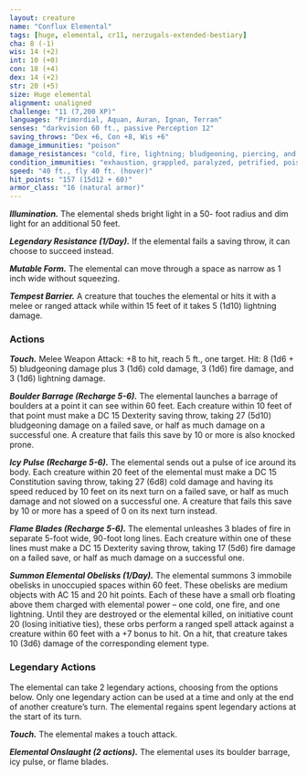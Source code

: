 ```yaml
---
layout: creature
name: "Conflux Elemental"
tags: [huge, elemental, cr11, nerzugals-extended-bestiary]
cha: 8 (-1)
wis: 14 (+2)
int: 10 (+0)
con: 18 (+4)
dex: 14 (+2)
str: 20 (+5)
size: Huge elemental
alignment: unaligned
challenge: "11 (7,200 XP)"
languages: "Primordial, Aquan, Auran, Ignan, Terran"
senses: "darkvision 60 ft., passive Perception 12"
saving_throws: "Dex +6, Con +8, Wis +6"
damage_immunities: "poison"
damage_resistances: "cold, fire, lightning; bludgeoning, piercing, and slashing from nonmagical weapons"
condition_immunities: "exhaustion, grappled, paralyzed, petrified, poisoned, prone, restrained, unconscious"
speed: "40 ft., fly 40 ft. (hover)"
hit_points: "157 (15d12 + 60)"
armor_class: "16 (natural armor)"
---
```


***Illumination.*** The elemental sheds bright light in a 50-
foot radius and dim light for an additional 50 feet.

***Legendary Resistance (1/Day).*** If the elemental fails a
saving throw, it can choose to succeed instead.

***Mutable Form.*** The elemental can move through a space
as narrow as 1 inch wide without squeezing.

***Tempest Barrier.*** A creature that touches the elemental
or hits it with a melee or ranged attack while within 15
feet of it takes 5 (1d10) lightning damage.

### Actions

***Touch.*** Melee Weapon Attack: +8 to hit, reach 5 ft., one
target. Hit: 8 (1d6 + 5) bludgeoning damage plus 3
(1d6) cold damage, 3 (1d6) fire damage, and 3 (1d6)
lightning damage.

***Boulder Barrage (Recharge 5-6).*** The elemental launches
a barrage of boulders at a point it can see within 60
feet. Each creature within 10 feet of that point must
make a DC 15 Dexterity saving throw, taking 27
(5d10) bludgeoning damage on a failed save, or half as
much damage on a successful one. A creature that fails
this save by 10 or more is also knocked prone.

***Icy Pulse (Recharge 5-6).*** The elemental sends out a
pulse of ice around its body. Each creature within 20
feet of the elemental must make a DC 15 Constitution
saving throw, taking 27 (6d8) cold damage and having
its speed reduced by 10 feet on its next turn on a failed
save, or half as much damage and not slowed on a
successful one. A creature that fails this save by 10 or
more has a speed of 0 on its next turn instead.

***Flame Blades (Recharge 5-6).*** The elemental unleashes 3
blades of fire in separate 5-foot wide, 90-foot long
lines. Each creature within one of these lines must
make a DC 15 Dexterity saving throw, taking 17 (5d6)
fire damage on a failed save, or half as much damage
on a successful one.

***Summon Elemental Obelisks (1/Day).*** The elemental
summons 3 immobile obelisks in unoccupied spaces
within 60 feet. These obelisks are medium objects
with AC 15 and 20 hit points. Each of these have a
small orb floating above them charged with elemental
power – one cold, one fire, and one lightning. Until
they are destroyed or the elemental killed, on initiative
count 20 (losing initiative ties), these orbs perform a
ranged spell attack against a creature within 60 feet
with a +7 bonus to hit. On a hit, that creature takes 10
(3d6) damage of the corresponding element type.

### Legendary Actions

The elemental can take 2 legendary actions, choosing
from the options below. Only one legendary action can
be used at a time and only at the end of another
creature’s turn. The elemental regains spent legendary
actions at the start of its turn.

***Touch.*** The elemental makes a touch attack.

***Elemental Onslaught (2 actions).*** The elemental uses its
boulder barrage, icy pulse, or flame blades.
